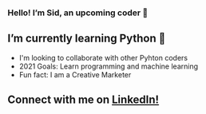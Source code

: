 ### Hello! I’m **Sid**, an upcoming coder :dizzy:

## I’m currently learning Python :snake:
- I'm looking to collaborate with other Pyhton coders 
- 2021 Goals: Learn programming and machine learning
- Fun fact: I am a Creative Marketer 

## Connect with me on [LinkedIn!](linkedin.com/in/siddheshgarg)

<!---
siddheshgarg/siddheshgarg is a ✨ special ✨ repository because its `README.md` (this file) appears on your GitHub profile.
You can click the Preview link to take a look at your changes.
--->
